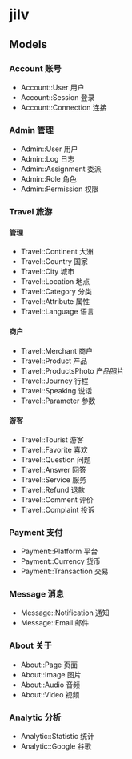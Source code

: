 # jilv

## Models

### Account 账号

- Account::User 用户
- Account::Session 登录
- Account::Connection 连接

### Admin 管理

- Admin::User 用户
- Admin::Log 日志
- Admin::Assignment 委派
- Admin::Role 角色
- Admin::Permission 权限

### Travel 旅游

#### 管理

- Travel::Continent 大洲
- Travel::Country 国家
- Travel::City 城市
- Travel::Location 地点
- Travel::Category 分类
- Travel::Attribute 属性
- Travel::Language 语言

#### 商户

- Travel::Merchant 商户
- Travel::Product 产品
- Travel::ProductsPhoto 产品照片
- Travel::Journey 行程
- Travel::Speaking 说话
- Travel::Parameter 参数

#### 游客

- Travel::Tourist 游客
- Travel::Favorite 喜欢
- Travel::Question 问题
- Travel::Answer 回答
- Travel::Service 服务
- Travel::Refund 退款
- Travel::Comment 评价
- Travel::Complaint 投诉

### Payment 支付

- Payment::Platform 平台
- Payment::Currency 货币
- Payment::Transaction 交易

### Message 消息

- Message::Notification 通知
- Message::Email 邮件

### About 关于

- About::Page 页面
- About::Image 图片
- About::Audio 音频
- About::Video 视频

### Analytic 分析

- Analytic::Statistic 统计
- Analytic::Google 谷歌
